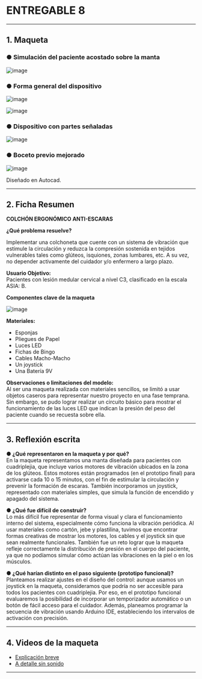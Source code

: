 
# ENTREGABLE 8

---

## 1. Maqueta

### ● Simulación del paciente acostado sobre la manta

![image](https://github.com/user-attachments/assets/73d0343b-2af3-4d3c-afe7-9b6fa376b38a)


### ● Forma general del dispositivo

![image](https://github.com/user-attachments/assets/22a90e53-c057-47e0-9df4-495177249c4a)

![image](https://github.com/user-attachments/assets/eaec093a-196d-4d39-ad2c-10e5796aa52b)


### ● Dispositivo con partes señaladas

![image](https://github.com/user-attachments/assets/5f909a39-d3df-41a5-9dc2-0341e4b72afe)


### ● Boceto previo mejorado

![image](https://github.com/user-attachments/assets/e9a6c674-03c7-465c-bbd8-d55e96171fbb)


Diseñado en Autocad.

---

## 2. Ficha Resumen

**COLCHÓN ERGONÓMICO ANTI-ESCARAS**

**¿Qué problema resuelve?**

Implementar una colchoneta que cuente con un sistema de vibración que estimule la circulación y reduzca la compresión sostenida en tejidos vulnerables tales como glúteos, isquiones, zonas lumbares, etc. A su vez, no depender activamente del cuidador y/o enfermero a largo plazo.

**Usuario Objetivo:**  
Pacientes con lesión medular cervical a nivel C3, clasificado en la escala ASIA: B.

**Componentes clave de la maqueta**

![image](https://github.com/user-attachments/assets/3b78f7fb-c9bf-4276-b6d8-6e5982a0a951)


**Materiales:**

- Esponjas  
- Pliegues de Papel  
- Luces LED  
- Fichas de Bingo  
- Cables Macho-Macho  
- Un joystick  
- Una Batería 9V  

**Observaciones o limitaciones del modelo:**  
Al ser una maqueta realizada con materiales sencillos, se limitó a usar objetos caseros para representar nuestro proyecto en una fase temprana. Sin embargo, se pudo lograr realizar un circuito básico para mostrar el funcionamiento de las luces LED que indican la presión del peso del paciente cuando se recuesta sobre ella.

---

## 3. Reflexión escrita

**● ¿Qué representaron en la maqueta y por qué?**  
En la maqueta representamos una manta diseñada para pacientes con cuadriplejia, que incluye varios motores de vibración ubicados en la zona de los glúteos. Estos motores están programados (en el prototipo final) para activarse cada 10 o 15 minutos, con el fin de estimular la circulación y prevenir la formación de escaras. También incorporamos un joystick, representado con materiales simples, que simula la función de encendido y apagado del sistema.

**● ¿Qué fue difícil de construir?**  
Lo más difícil fue representar de forma visual y clara el funcionamiento interno del sistema, especialmente cómo funciona la vibración periódica. Al usar materiales como cartón, jebe y plastilina, tuvimos que encontrar formas creativas de mostrar los motores, los cables y el joystick sin que sean realmente funcionales. También fue un reto lograr que la maqueta refleje correctamente la distribución de presión en el cuerpo del paciente, ya que no podíamos simular cómo actúan las vibraciones en la piel o en los músculos.

**● ¿Qué harían distinto en el paso siguiente (prototipo funcional)?**  
Planteamos realizar ajustes en el diseño del control: aunque usamos un joystick en la maqueta, consideramos que podría no ser accesible para todos los pacientes con cuadriplejia. Por eso, en el prototipo funcional evaluaremos la posibilidad de incorporar un temporizador automático o un botón de fácil acceso para el cuidador. Además, planeamos programar la secuencia de vibración usando Arduino IDE, estableciendo los intervalos de activación con precisión.

---

## 4. Videos de la maqueta

- [Explicación breve](https://drive.google.com/file/d/1XjwdfTeYOFlCB2UkDI4f9jz2jt64ikxs/view?usp=drivesdk)  
- [A detalle sin sonido](https://drive.google.com/file/d/1lpQSHJvJ_0w5m4W5HCaslunlwor-j6Qy/view?usp=drivesdk)

---
